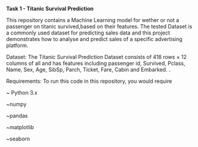 **Task 1 - Titanic Survival Prediction**

This repository contains a Machine Learning model for wether or not a passenger on titanic survived,based on their features. The tested Dataset is a commonly used dataset for predicting sales data and this project demonstrates how to analyse and predict sales of a specific advertising platform.

Dataset:
The Titanic Survival Prediction Dataset consists of 418 rows × 12 columns of all and has features including passenger id, Survived, Pclass, Name, Sex, Age, SibSp, Parch, Ticket, Fare, Cabin and Embarked. .

Requirements:
To run this code in this repository, you would require

~ Python 3.x

~numpy

~pandas

~matplotlib

~seaborn
